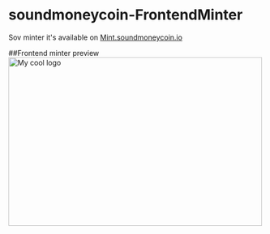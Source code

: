 # soundmoneycoin-FrontendMinter
Sov minter it's available on <a href="https://mint.soundmoneycoin.io/">Mint.soundmoneycoin.io</a>

##Frontend minter preview
<img src="https://i.imgur.com/HiOn5Sm.png" alt="My cool logo" width="500" height="333"/>



